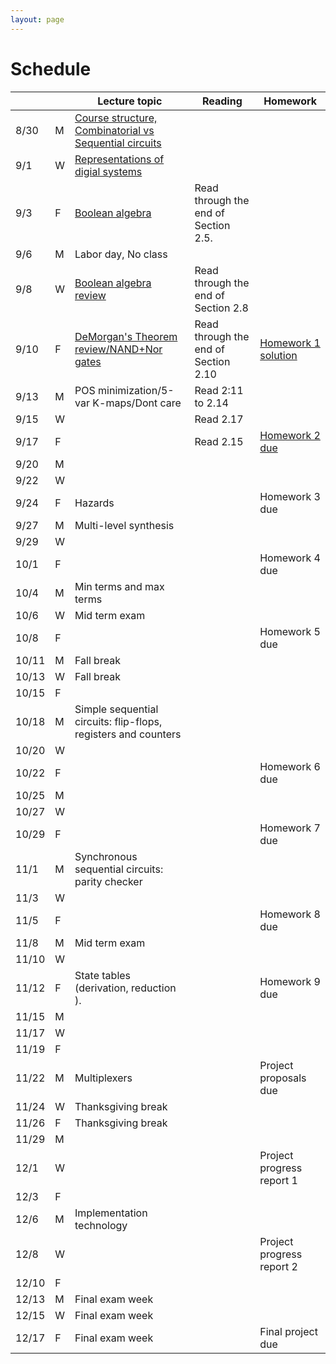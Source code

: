 ```yaml
---
layout: page
---
```

# Schedule

|       |   | Lecture topic                                                                                                                    | Reading                               | Homework                                                         |
| ----- | - | --------------------------------------------------------------                                                                   | ------------------------------------- | -------------------------                                        |
| 8/30  | M | [Course structure, Combinatorial vs Sequential circuits]({{site.baseurl}}/slides/2021-08-29-what-to-expect-from-the-course.html) |                                       |                                                                  |
| 9/1   | W | [Representations of digial systems]({{site.baseurl}}/slides/2021-09-01-boolean-algebra.html)                                     |                                       |                                                                  |
| 9/3   | F | [Boolean algebra]({{site.baseurl}}/slides/2021-09-03-boolean-algebra.html)                                                       | Read through the end of Section 2.5.  |                                                                  |
| 9/6   | M | Labor day, No class                                                                                                              |                                       |                                                                  |
| 9/8   | W | [Boolean algebra review]({{site.baseurl}}/slides/2021-09-08-designing-circuits.html)                                             | Read through the end of Section 2.8   |                                                                  |
| 9/10  | F | [DeMorgan's Theorem review/NAND+Nor gates]({{site.baseurl}}/slides/2021-09-10-designing-circuits.html)                           | Read through the end of Section 2.10  | [Homework 1 solution]({{site.baseurl}}/homeworks/hw1/hw1sol.pdf) |
| 9/13  | M | POS minimization/5-var K-maps/Dont care                                                                                          | Read 2:11 to 2.14                     |                                                                  |
| 9/15  | W |                                                                                                                                  | Read 2.17                             |                                                                  |
| 9/17  | F |                                                                                                                                  | Read 2.15                             | [Homework 2 due]({{site.baseurl}}/homeworks/hw2/hw2.pdf)         |
| 9/20  | M |                                                                                                                                  |                                       |                                                                  |
| 9/22  | W |                                                                                                                                  |                                       |                                                                  |
| 9/24  | F | Hazards                                                                                                                          |                                       | Homework 3 due                                                   |
| 9/27  | M | Multi-level synthesis                                                                                                            |                                       |                                                                  |
| 9/29  | W |                                                                                                                                  |                                       |                                                                  |
| 10/1  | F |                                                                                                                                  |                                       | Homework 4 due                                                   |
| 10/4  | M | Min terms and max terms                                                                                                          |                                       |                                                                  |
| 10/6  | W | Mid term exam                                                                                                                    |                                       |                                                                  |
| 10/8  | F |                                                                                                                                  |                                       | Homework 5 due                                                   |
| 10/11 | M | Fall break                                                                                                                       |                                       |                                                                  |
| 10/13 | W | Fall break                                                                                                                       |                                       |                                                                  |
| 10/15 | F |                                                                                                                                  |                                       |                                                                  |
| 10/18 | M | Simple sequential circuits: flip-flops, registers and counters                                                                   |                                       |                                                                  |
| 10/20 | W |                                                                                                                                  |                                       |                                                                  |
| 10/22 | F |                                                                                                                                  |                                       | Homework 6 due                                                   |
| 10/25 | M |                                                                                                                                  |                                       |                                                                  |
| 10/27 | W |                                                                                                                                  |                                       |                                                                  |
| 10/29 | F |                                                                                                                                  |                                       | Homework 7 due                                                   |
| 11/1  | M | Synchronous sequential circuits: parity checker                                                                                  |                                       |                                                                  |
| 11/3  | W |                                                                                                                                  |                                       |                                                                  |
| 11/5  | F |                                                                                                                                  |                                       | Homework 8 due                                                   |
| 11/8  | M | Mid term exam                                                                                                                    |                                       |                                                                  |
| 11/10 | W |                                                                                                                                  |                                       |                                                                  |
| 11/12 | F | State tables (derivation, reduction ).                                                                                           |                                       | Homework 9 due                                                   |
| 11/15 | M |                                                                                                                                  |                                       |                                                                  |
| 11/17 | W |                                                                                                                                  |                                       |                                                                  |
| 11/19 | F |                                                                                                                                  |                                       |                                                                  |
| 11/22 | M | Multiplexers                                                                                                                     |                                       | Project proposals due                                            |
| 11/24 | W | Thanksgiving break                                                                                                               |                                       |                                                                  |
| 11/26 | F | Thanksgiving break                                                                                                               |                                       |                                                                  |
| 11/29 | M |                                                                                                                                  |                                       |                                                                  |
| 12/1  | W |                                                                                                                                  |                                       | Project progress report 1                                        |
| 12/3  | F |                                                                                                                                  |                                       |                                                                  |
| 12/6  | M | Implementation technology                                                                                                        |                                       |                                                                  |
| 12/8  | W |                                                                                                                                  |                                       | Project progress report 2                                        |
| 12/10 | F |                                                                                                                                  |                                       |                                                                  |
| 12/13 | M | Final exam week                                                                                                                  |                                       |                                                                  |
| 12/15 | W | Final exam week                                                                                                                  |                                       |                                                                  |
| 12/17 | F | Final exam week                                                                                                                  |                                       | Final project due                                                |
